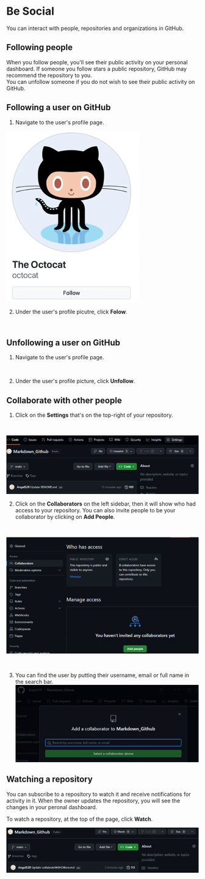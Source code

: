 # Be Social 
You can interact with people, repositories and organizations in GitHub. 

## Following people 
When you follow people, you'll see their public activity on your personal dashboard. If someone you follow stars a public repository, GitHub may recommend the repository to you. <br />
You can unfollow someone if you do not wish to see their public activity on GitHub. 
<br />

## Following a user on GitHub
1. Navigate to the user's profile page.
   <br />

![](https://github.com/AngelS28/Markdown_Github/blob/main/Images/followPage.png)

2. Under the user's profile picutre, click **Folow**.
<br />

## Unfollowing a user on GitHub
1. Navigate to the user's profile page.
 <br />

2. Under the user's profile picture, click **Unfollow**.

## Collaborate with other people
1. Click on the **Settings** that's on the top-right of your repository.
 <br/>

![](https://github.com/AngelS28/Markdown_Github/blob/main/Images/generalSetting.png)
<br />

2. Click on the **Collaborators** on the left sidebar, then it will show who had access to your repository. You can also invite people to be your collaborator by clicking on **Add People**.
<br />

![](https://github.com/AngelS28/Markdown_Github/blob/main/Images/collaborate.png) 

<br />

3. You can find the user by putting their username, email or full name in the search bar.
![](https://github.com/AngelS28/Markdown_Github/blob/main/Images/searchPeople.png) 

## Watching a repository
You can subscribe to a repository to watch it and receive notifications for activity in it. When the owner updates the repository, you will see the changes in your peronal dashboard.
<br />

To watch a repository, at the top of the page, click **Watch**.
<br />

![](https://github.com/AngelS28/Markdown_Github/blob/main/Images/watching.png)
